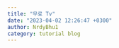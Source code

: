 ```yaml
---
title: "무료 Tv"
date: "2023-04-02 12:26:47 +0300"
author: NrdyBhu1
category: tutorial blog
---
```

